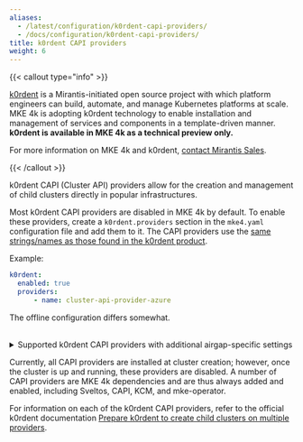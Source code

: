 ```yaml
---
aliases:
  - /latest/configuration/k0rdent-capi-providers/
  - /docs/configuration/k0rdent-capi-providers/
title: k0rdent CAPI providers
weight: 6
---
```


{{< callout type="info" >}}

[k0rdent](https://k0rdent.io) is a Mirantis-initiated open source project with which platform engineers can build, automate, and manage Kubernetes platforms at scale. MKE 4k is adopting k0rdent technology to enable installation and management of services and components in a template-driven manner. **k0rdent is available in MKE 4k as a technical preview only.**

For more information on MKE 4k and k0rdent, [contact Mirantis Sales]([mirantis.com/contact).

{{< /callout >}}

k0rdent CAPI (Cluster API) providers allow for the creation and management of
child clusters directly in popular infrastructures.

Most k0rdent CAPI providers are disabled in MKE 4k by default. To
enable these providers, create a `k0rdent.providers` section in the `mke4.yaml`
configuration file and add them to it. The CAPI providers use the [same
strings/names as those found in the k0rdent
product](https://github.com/k0rdent/kcm?tab=readme-ov-file#extended-management-configuration).

Example:

```yaml
k0rdent:
  enabled: true
  providers:
      - name: cluster-api-provider-azure
```

The offline configuration differs somewhat.
<br><br>

<details>

<summary>Supported k0rdent CAPI providers with additional airgap-specific settings</summary>

{{< callout type="important" >}}

For the providers detailed herein, `<registry-address>/<registry-project-path>`
must be the same registry and path to which you uploaded the offline bundle
when [preparing your offline environment](../../getting-started/offline-installation/#preparation).

{{< /callout >}}


```yaml
k0rdent:
  enabled: true
  providers:
    - name: k0smotron-bootstrap
      config:
        images:
          k0smotronManager:
            repo: <registry-address>/<registry-project-path>
          kubeRbacProxyKubeRbacProxy:
            repo: <registry-address>/<registry-project-path>
    - name: k0smotron-control-plane
      config:
        images:
          k0smotronManager:
            repo: <registry-address>/<registry-project-path>
          kubeRbacProxyKubeRbacProxy:
            repo: <registry-address>/<registry-project-path>
    - name: k0smotron-infrastructure
      config:
        images:
          k0smotronManager:
            repo: <registry-address>/<registry-project-path>
          kubeRbacProxyKubeRbacProxy:
            repo: <registry-address>/<registry-project-path>
    - name: cluster-api-provider-aws
      config:
        images:
          clusterApiAwsControllerManager:
            repo: <registry-address>/<registry-project-path>
    - name: cluster-api-provider-azure
      config:
        images:
          azureserviceoperatorManager:
            repo: <registry-address>/<registry-project-path>
          clusterApiAzureControllerManager:
            repo: <registry-address>/<registry-project-path>
    - name: cluster-api-provider-openstack
      config:
        images:
          capiOpenstackControllerManager:
            repo: <registry-address>/<registry-project-path>
    - name: cluster-api-provider-vsphere
      config:
        images:
          clusterApiVsphereControllerManager:
            repo: <registry-address>/<registry-project-path>
```
</details>

Currently, all CAPI providers are installed at cluster creation; however,
once the cluster is up and running, these providers are disabled. A number of
CAPI providers are MKE 4k dependencies and are thus always added and enabled,
including Sveltos, CAPI, KCM, and mke-operator.

For information on each of the k0rdent CAPI providers, refer to the official
k0rdent documentation [Prepare k0rdent to create child clusters on multiple
providers](https://docs.k0rdent.io/v0.3.0/admin/installation/prepare-mgmt-cluster/?h=providers#prepare-k0rdent-to-create-child-clusters-on-multiple-providers).
